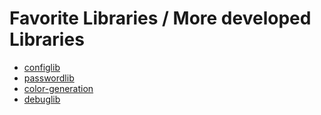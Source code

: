 # Favorite Libraries / More developed Libraries

- [configlib](../python/configlib.md)
- [passwordlib](../python/passwordlib.md)
- [color-generation](../python/color-generation.md)
- [debuglib](../python/debuglib.md)
